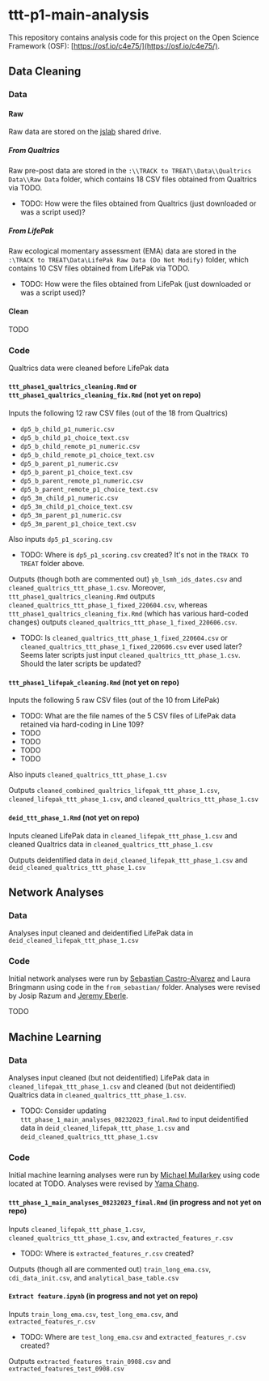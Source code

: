 # ttt-p1-main-analysis

This repository contains analysis code for this project on the Open Science Framework (OSF): [https://osf.io/c4e75/](https://osf.io/c4e75/).

## Data Cleaning

### Data

#### Raw

Raw data are stored on the [jslab](https://www.schleiderlab.org/) shared drive.

##### From Qualtrics

Raw pre-post data are stored in the `:\\TRACK to TREAT\\Data\\Qualtrics Data\\Raw Data` folder, which contains 18 CSV files obtained from Qualtrics via TODO.
- TODO: How were the files obtained from Qualtrics (just downloaded or was a script used)?

##### From LifePak

Raw ecological momentary assessment (EMA) data are stored in the `:\TRACK to TREAT\Data\LifePak Raw Data (Do Not Modify)` folder, which contains 10 CSV files obtained from LifePak via TODO.
- TODO: How were the files obtained from LifePak (just downloaded or was a script used)?

#### Clean

TODO

### Code

Qualtrics data were cleaned before LifePak data

#### `ttt_phase1_qualtrics_cleaning.Rmd` or `ttt_phase1_qualtrics_cleaning_fix.Rmd` (not yet on repo)

Inputs the following 12 raw CSV files (out of the 18 from Qualtrics)
- `dp5_b_child_p1_numeric.csv`
- `dp5_b_child_p1_choice_text.csv`
- `dp5_b_child_remote_p1_numeric.csv`
- `dp5_b_child_remote_p1_choice_text.csv`
- `dp5_b_parent_p1_numeric.csv`
- `dp5_b_parent_p1_choice_text.csv`
- `dp5_b_parent_remote_p1_numeric.csv`
- `dp5_b_parent_remote_p1_choice_text.csv`
- `dp5_3m_child_p1_numeric.csv`
- `dp5_3m_child_p1_choice_text.csv`
- `dp5_3m_parent_p1_numeric.csv`
- `dp5_3m_parent_p1_choice_text.csv`

Also inputs `dp5_p1_scoring.csv`
- TODO: Where is `dp5_p1_scoring.csv` created? It's not in the `TRACK TO TREAT` folder above.

Outputs (though both are commented out) `yb_lsmh_ids_dates.csv` and `cleaned_qualtrics_ttt_phase_1.csv`. Moreover, `ttt_phase1_qualtrics_cleaning.Rmd` outputs `cleaned_qualtrics_ttt_phase_1_fixed_220604.csv`, whereas `ttt_phase1_qualtrics_cleaning_fix.Rmd` (which has various hard-coded changes) outputs `cleaned_qualtrics_ttt_phase_1_fixed_220606.csv`.
- TODO: Is `cleaned_qualtrics_ttt_phase_1_fixed_220604.csv` or `cleaned_qualtrics_ttt_phase_1_fixed_220606.csv` ever used later? Seems later scripts just input `cleaned_qualtrics_ttt_phase_1.csv`. Should the later scripts be updated?

#### `ttt_phase1_lifepak_cleaning.Rmd` (not yet on repo)

Inputs the following 5 raw CSV files (out of the 10 from LifePak)
- TODO: What are the file names of the 5 CSV files of LifePak data retained via hard-coding in Line 109?
- TODO
- TODO
- TODO
- TODO

Also inputs `cleaned_qualtrics_ttt_phase_1.csv`

Outputs `cleaned_combined_qualtrics_lifepak_ttt_phase_1.csv`, `cleaned_lifepak_ttt_phase_1.csv`, and `cleaned_qualtrics_ttt_phase_1.csv`

#### `deid_ttt_phase_1.Rmd` (not yet on repo)

Inputs cleaned LifePak data in `cleaned_lifepak_ttt_phase_1.csv` and cleaned Qualtrics data in `cleaned_qualtrics_ttt_phase_1.csv`

Outputs deidentified data in `deid_cleaned_lifepak_ttt_phase_1.csv` and `deid_cleaned_qualtrics_ttt_phase_1.csv`

## Network Analyses

### Data

Analyses input cleaned and deidentified LifePak data in `deid_cleaned_lifepak_ttt_phase_1.csv`

### Code

Initial network analyses were run by [Sebastian Castro-Alvarez](https://github.com/secastroal) and Laura
Bringmann using code in the `from_sebastian/` folder. Analyses were revised by Josip Razum and [Jeremy Eberle](https://github.com/jwe4ec).

TODO

## Machine Learning

### Data

Analyses input cleaned (but not deidentified) LifePak data in `cleaned_lifepak_ttt_phase_1.csv` and cleaned (but not deidentified) Qualtrics data in `cleaned_qualtrics_ttt_phase_1.csv`.
- TODO: Consider updating `ttt_phase_1_main_analyses_08232023_final.Rmd` to input deidentified data in `deid_cleaned_lifepak_ttt_phase_1.csv` and `deid_cleaned_qualtrics_ttt_phase_1.csv`

### Code

Initial machine learning analyses were run by [Michael Mullarkey](https://github.com/mcmullarkey) using
code located at TODO. Analyses were revised by [Yama Chang](https://github.com/yamachang).

#### `ttt_phase_1_main_analyses_08232023_final.Rmd` (in progress and not yet on repo)

Inputs `cleaned_lifepak_ttt_phase_1.csv`, `cleaned_qualtrics_ttt_phase_1.csv`, and `extracted_features_r.csv`
- TODO: Where is `extracted_features_r.csv` created?

Outputs (though all are commented out) `train_long_ema.csv`, `cdi_data_init.csv`, and `analytical_base_table.csv`

#### `Extract feature.ipynb` (in progress and not yet on repo)

Inputs `train_long_ema.csv`, `test_long_ema.csv`, and `extracted_features_r.csv`
- TODO: Where are `test_long_ema.csv` and `extracted_features_r.csv` created?

Outputs `extracted_features_train_0908.csv` and `extracted_features_test_0908.csv`
